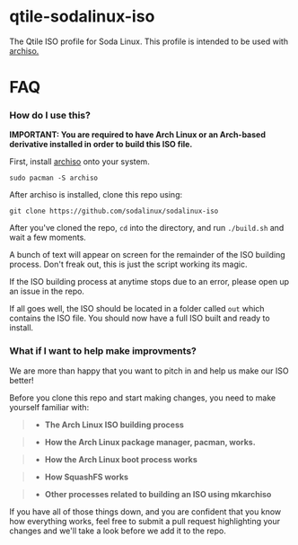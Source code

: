 # qtile-sodalinux-iso

The Qtile ISO profile for Soda Linux. This profile is intended to be used with [archiso.](https://github.com/archlinux/archiso) 


# FAQ

### How do I use this?

**IMPORTANT: You are required to have Arch Linux or an Arch-based derivative installed in order to build this ISO file.**

First, install [archiso](https://github.com/archlinux/archiso) onto your system.

```
sudo pacman -S archiso
```

After archiso is installed, clone this repo using:

```
git clone https://github.com/sodalinux/sodalinux-iso
```

After you've cloned the repo, `cd` into the directory, and run `./build.sh` and wait a few moments.

A bunch of text will appear on screen for the remainder of the ISO building process. Don't freak out, this is just the script working its magic.

If the ISO building process at anytime stops due to an error, please open up an issue in the repo.

If all goes well, the ISO should be located in a folder called `out` which contains the ISO file. You should now have a full ISO built and ready to install.

### What if I want to help make improvments?

We are more than happy that you want to pitch in and help us make our ISO better!

Before you clone this repo and start making changes, you need to make yourself familiar with:

> - **The Arch Linux ISO building process**

> - **How the Arch Linux package manager, pacman, works.**

> - **How the Arch Linux boot process works**

> - **How SquashFS works**

> - **Other processes related to building an ISO using mkarchiso**

If you have all of those things down, and you are confident that you know how everything works, feel free to submit a pull request highlighting your changes and we'll take a look before we add it to the repo.






